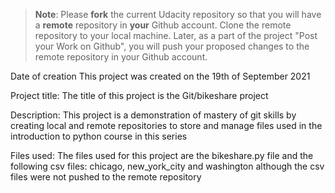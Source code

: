 >**Note**: Please **fork** the current Udacity repository so that you will have a **remote** repository in **your** Github account. Clone the remote repository to your local machine. Later, as a part of the project "Post your Work on Github", you will push your proposed changes to the remote repository in your Github account.

Date of creation
This project was created on the 19th of September 2021

Project title:
The title of this project is the Git/bikeshare project

Description: 
This project is a demonstration of mastery of git skills by creating local and remote repositories to store and manage files used in the introduction to python course in this series


Files used:
The files used for this project are the bikeshare.py file and the following csv files: chicago, new_york_city and washington although the csv files were not pushed to the remote repository




